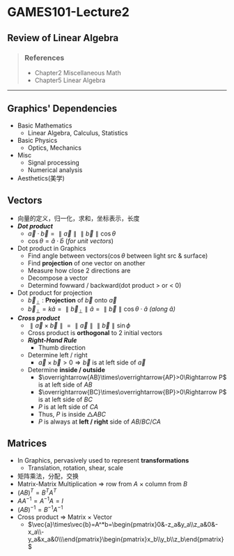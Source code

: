 # GAMES101-Lecture2
## Review of Linear Algebra
>### References
>* Chapter2 Miscellaneous Math
>* Chapter5 Linear Algebra
***
## Graphics' Dependencies
* Basic Mathematics
    - Linear Algebra, Calculus, Statistics
* Basic Physics
    - Optics, Mechanics
* Misc
    - Signal processing
    - Numerical analysis
* Aesthetics(美学)
## Vectors
* 向量的定义，归一化，求和，坐标表示，长度
* ***Dot product***
    - $\vec{a}\cdot\vec{b}=\parallel\vec{a}\parallel\parallel\vec{b}\parallel\cos\theta$
    - $\cos\theta=\hat{a}\cdot\hat{b}$ (*for unit vectors*)
* Dot product in Graphics
    - Find angle between vectors($\cos\theta$ between light src & surface)
    - Find **projection** of one vector on another
    - Measure how close 2 directions are
    - Decompose a vector
    - Determind fowward / backward(dot product > or < 0)
* Dot product for projection
    - $\vec{b}_\perp$ : **Projection** of $\vec{b}$ onto $\vec{a}$
    - $\vec{b}_\perp=k\hat{a}=\parallel\vec{b}_\perp\parallel\hat{a}=\parallel\vec{b}\parallel\cos\theta\cdot\hat{a}$ *(along $\hat{a}$)*
* ***Cross product***
    - $\parallel\vec{a}\times\vec{b}\parallel=\parallel\vec{a}\parallel\parallel\vec{b}\parallel\sin\phi$
    - Cross product is **orthogonal** to 2 initial vectors
    - ***Right-Hand Rule***
        - Thumb direction
    - Determine left / right
      - $\vec{a}\times\vec{b}>0\Rightarrow\vec{b}$ is at left side of $\vec{a}$
    - Determine **inside / outside**
      - $\overrightarrow{AB}\times\overrightarrow{AP}>0\Rightarrow P$ is at left side of $AB$
      - $\overrightarrow{BC}\times\overrightarrow{BP}>0\Rightarrow P$ is at left side of $BC$
      - $P$ is at left side of $CA$
      - Thus, $P$ is inside $\triangle ABC$
      - $P$ is always at **left / right** side of $AB/BC/CA$
## Matrices
* In Graphics, pervasively used to represent **transformations**
    - Translation, rotation, shear, scale 
* 矩阵乘法，分配，交换
* Matrix-Matrix Multiplication $\Rightarrow$ row from $A$ $\times$ column from $B$
* $(AB)^T=B^TA^T$
* $AA^{-1} =A^{-1}A=I$
* $(AB)^{-1}=B^{-1}A^{-1}$
* Cross product $\Rightarrow$ Matrix $\times$ Vector
    - $\vec{a}\times\vec{b}=A^*b=\begin{pmatrix}0&-z_a&y_a\\z_a&0&-x_a\\-y_a&x_a&0\\\end{pmatrix}\begin{pmatrix}x_b\\y_b\\z_b\end{pmatrix}$
